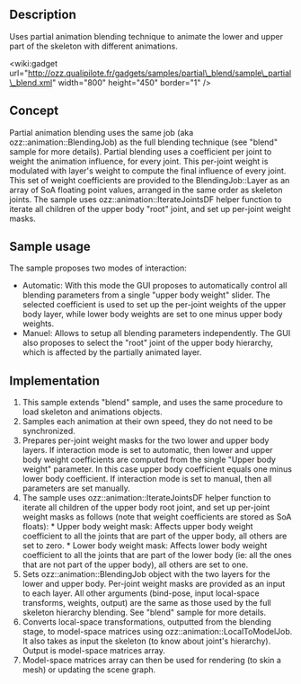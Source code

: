## Description ##
Uses partial animation blending technique to animate the lower and upper part of the skeleton with different animations.

&lt;wiki:gadget url="http://ozz.qualipilote.fr/gadgets/samples/partial\_blend/sample\_partial\_blend.xml" width="800" height="450" border="1" /&gt;

## Concept ##
Partial animation blending uses the same job (aka ozz::animation::BlendingJob) as the full blending technique (see "blend" sample for more details). Partial blending uses a coefficient per joint to weight the animation influence, for every joint. This per-joint weight is modulated with layer's weight to compute the final influence of every joint. This set of weight coefficients are provided to the BlendingJob::Layer as an array of SoA floating point values, arranged in the same order as skeleton joints.
The sample uses ozz::animation::IterateJointsDF helper function to iterate all children of the upper body "root" joint, and set up per-joint weight masks.

## Sample usage ##
The sample proposes two modes of interaction:
  * Automatic: With this mode the GUI proposes to automatically control all blending parameters from a single "upper body weight" slider. The selected coefficient is used to set up the per-joint weights of the upper body layer, while lower body weights are set to one minus upper body weights.
  * Manuel: Allows to setup all blending parameters independently.
The GUI also proposes to select the "root" joint of the upper body hierarchy, which is affected by the partially animated layer.

## Implementation ##
  1. This sample extends "blend" sample, and uses the same procedure to load skeleton and animations objects.
  1. Samples each animation at their own speed, they do not need to be synchronized.
  1. Prepares per-joint weight masks for the two lower and upper body layers. If interaction mode is set to automatic, then lower and upper body weight coefficients are computed from the single "Upper body weight" parameter. In this case upper body coefficient equals one minus lower body coefficient. If interaction mode is set to manual, then all parameters are set manually.
  1. The sample uses ozz::animation::IterateJointsDF helper function to iterate all children of the upper body root joint, and set up per-joint weight masks as follows (note that weight coefficients are stored as SoA floats):
    * Upper body weight mask: Affects upper body weight coefficient to all the joints that are part of the upper body, all others are set to zero.
    * Lower body weight mask: Affects lower body weight coefficient to all the joints that are part of the lower body (ie: all the ones that are not part of the upper body), all others are set to one.
  1. Sets ozz::animation::BlendingJob object with the two layers for the lower and upper body. Per-joint weight masks are provided as an input to each layer. All other arguments (bind-pose, input local-space transforms, weights, output) are the same as those used by the full skeleton hierarchy blending. See "blend" sample for more details.
  1. Converts local-space transformations, outputted from the blending stage, to model-space matrices using ozz::animation::LocalToModelJob. It also takes as input the skeleton (to know about joint's hierarchy). Output is model-space matrices array.
  1. Model-space matrices array can then be used for rendering (to skin a mesh) or updating the scene graph.
